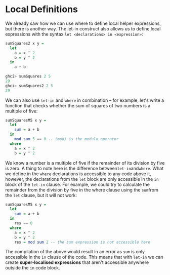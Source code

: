 # Local Definitions

We already saw how we can use where to define local helper expressions, but there is another way. The let-in construct also allows us to define local expressions with the syntax `let <declarations> in <expression>`:

```haskell
sumSquares2 x y =
  let
    a = x ^ 2
    b = y ^ 2
  in
    a + b
    
ghci> sumSquares 2 5
29
ghci> sumSquares2 2 5
29
```

We can also use `let-in` and `where` in combination – for example, let's write a function that checks whether the sum of squares of two numbers is a multiple of five:

```haskell
sumSquaresM5 x y =
  let
    sum = a + b
  in
    mod sum 5 == 0 -- (mod) is the modulo operator 
  where
    a = x ^ 2
    b = y ^ 2
```

We know a number is a multiple of five if the remainder of its division by five is zero. A thing to note here is the difference between`let-in`and`where`. What we define in the `where` declarations is accessible to any code above it, however, the declarations from the `let` block are only accessible in the `in` block of the `let-in` clause. For example, we could try to calculate the remainder from the division by five in the where clause using the `sum`from the `let` clause, but it will not work:

```haskell
sumSquaresM5 x y =
  let
    sum = a + b
  in
    res == 0
  where
    a = x ^ 2
    b = y ^ 2
    res = mod sum 2 -- the sum expression is not accessible here
```

The compilation of the above would result in an error as `sum` is only accessible in the `in` clause of the code. This means that with `let-in` we can create **super-localised expressions** that aren't accessible anywhere outside the `in` code block.

